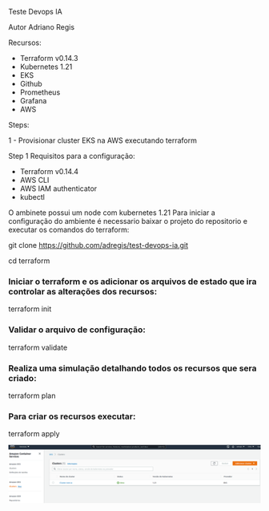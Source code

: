 Teste Devops IA 

Autor Adriano Regis

Recursos:
- Terraform v0.14.3
- Kubernetes 1.21
- EKS
- Github
- Prometheus 
- Grafana
- AWS

Steps:

1 - Provisionar cluster EKS na AWS executando terraform



Step 1
Requisitos para a configuração:
- Terraform v0.14.4
- AWS CLI
- AWS IAM authenticator
- kubectl

O ambinete possui um node com kubernetes 1.21
Para iniciar a configuração do ambiente é necessario baixar o projeto do repositorio e executar os comandos do terraform:

git clone https://github.com/adregis/test-devops-ia.git

cd terraform

### Iniciar o terraform e os adicionar os arquivos de estado que ira controlar as alterações dos recursos:
terraform init

### Validar o arquivo de configuração:
terraform validate

### Realiza uma simulação detalhando todos os recursos que sera criado:
terraform plan

### Para criar os recursos executar:
terraform apply


![Alt text](https://github.com/adregis/test-devops-ia/blob/main/eks1.png?raw=true "Console EKS")

